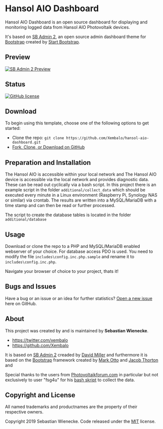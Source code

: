 # Hansol AIO Dashboard

Hansol AIO Dashboard is an open source dashboard for displaying and monitoring logged data from Hansol AIO Photovoltaik devices. 

It's based on [SB Admin 2](https://startbootstrap.com/template-overviews/sb-admin-2/), an open source admin dashboard theme for [Bootstrap](http://getbootstrap.com/) created by [Start Bootstrap](http://startbootstrap.com/).

## Preview

[![SB Admin 2 Preview](https://startbootstrap.com/assets/img/screenshots/themes/sb-admin-2.png)](https://blackrockdigital.github.io/startbootstrap-sb-admin-2/)

## Status

[![GitHub license](https://img.shields.io/badge/license-MIT-blue.svg)](https://raw.githubusercontent.com/BlackrockDigital/startbootstrap-sb-admin-2/master/LICENSE)

## Download

To begin using this template, choose one of the following options to get started:

-   Clone the repo: `git clone https://github.com/Xembalo/hansol-aio-dashboard.git`
-   [Fork, Clone, or Download on GitHub](https://github.com/Xembalo/hansol-aio-dashboard)

## Preparation and Installation

The Hansol AIO is accessible within your local network and 
The Hansol AIO device is accessible via the local network and provides diagnostic data. These can be read out cyclically via a bash script.
In this project there is an example script in the folder `additional/collect_data` which should be executed every minute in a Linux environment (Raspberry Pi, Synology NAS or similar) via crontab. 
The results are written into a MySQL/MariaDB with a time stamp and can then be read or further processed.

The script to create the database tables is located in the folder `additional/database`

## Usage

Download or clone the repo to a PHP and MySQL/MariaDB enabled webserver of your choice. For database access PDO is used. You need to modify the file `includes\config.inc.php.sample` and rename it to `includes\config.inc.php`. 

Navigate your browser of choice to your project, thats it!

## Bugs and Issues

Have a bug or an issue or an idea for further statistics? [Open a new issue](https://github.com/Xembalo/hansol-aio-dashboard/issues) here on GitHub.

## About

This project was created by and is maintained by **Sebastian Wienecke**.

-   <https://twitter.com/xembalo>
-   <https://github.com/Xembalo>

It is based on [SB Admin 2](https://startbootstrap.com/template-overviews/sb-admin-2/) creaded by [David Miller](https://github.com/davidtmiller) and furthermore it is based on the [Bootstrap](http://getbootstrap.com/) framework created by [Mark Otto](https://twitter.com/mdo) and [Jacob Thorton](https://twitter.com/fat) and 

Special thanks to the users from [Photovoltaikforum.com](www.photovoltaikforum.com) in particular but not exclusively to user "fsg4u" for his [bash skript](https://www.photovoltaikforum.com/thread/102631-hat-schon-jemand-erfahrung-mit-dem-samsung-sdi-ess/?postID=1758839#post1758839) to collect the data. 

## Copyright and License

All named trademarks and productnames are the property of their respective owners.

Copyright 2019 Sebastian Wienecke. Code released under the [MIT](https://github.com/Xembalo/hansol-aoi-dashboard/LICENSE) license.


